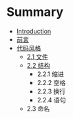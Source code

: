 # Summary

* [Introduction](README.md)
* [前言](chapter1.md)
* [代码风格](dai_ma_feng_ge.md)
   * [2.1 文件](21_wen_jian.md)
   * [2.2 结构](22_jie_gou.md)
       * 2.2.1 缩进
       * 2.2.2 空格
       * 2.2.3 换行
       * 2.2.4 语句
   * 2.3 命名

